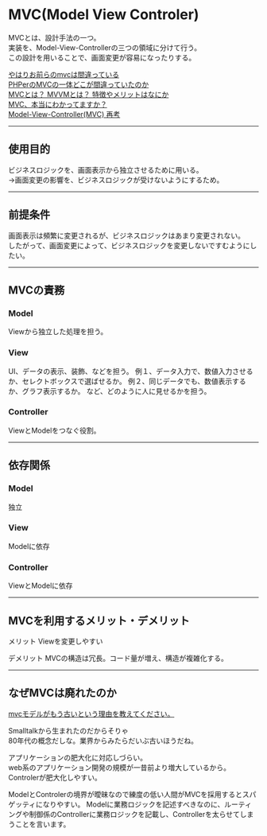 # MVC(Model View Controler)

MVCとは、設計手法の一つ。  
実装を、Model-View-Controllerの三つの領域に分けて行う。  
この設計を用いることで、画面変更が容易になったりする。  

[やはりお前らのmvcは間違っている](https://www.slideshare.net/MugeSo/mvc-14469802)  
[PHPerのMVCの一体どこが間違っていたのか](https://mugeso.hatenadiary.org/entry/20121224/1356345261)  
[MVCとは？ MVVMとは？ 特徴やメリットはなにか](https://demi-urge.com/mvc-mvvm-features/)  
[MVC、本当にわかってますか？](https://qiita.com/tshinsay/items/5b1724baf32b8b5113c2)  
[Model-View-Controller(MVC) 再考](https://qiita.com/gomi_ningen/items/5b23be2df8c42a199703#msdn%E3%81%AEmvc%E8%A8%98%E4%BA%8B%E3%81%BE%E3%81%A8%E3%82%81)  

---

## 使用目的

ビジネスロジックを、画面表示から独立させるために用いる。  
→画面変更の影響を、ビジネスロジックが受けないようにするため。  

---

## 前提条件

画面表示は頻繁に変更されるが、ビジネスロジックはあまり変更されない。  
したがって、画面変更によって、ビジネスロジックを変更しないですむようにしたい。  

---

## MVCの責務

### Model

Viewから独立した処理を担う。

### View

UI、データの表示、装飾、などを担う。
例１、データ入力で、数値入力させるか、セレクトボックスで選ばせるか。
例２、同じデータでも、数値表示するか、グラフ表示するか。
など、どのように人に見せるかを担う。

### Controller

ViewとModelをつなぐ役割。

---

## 依存関係

### Model

独立

### View

Modelに依存

### Controller

ViewとModelに依存

---

## MVCを利用するメリット・デメリット

メリット
Viewを変更しやすい

デメリット
MVCの構造は冗長。コード量が増え、構造が複雑化する。

---

## なぜMVCは廃れたのか

[mvcモデルがもう古いという理由を教えてください。](http://w3q.jp/t/9347)  

Smalltalkから生まれたのだからそりゃ  
80年代の概念だしな。業界からみたらだいぶ古いほうだね。  

アプリケーションの肥大化に対応しづらい。  
web系のアプリケーション開発の規模が一昔前より増大しているから。  
Controlerが肥大化しやすい。

ModelとControlerの境界が曖昧なので練度の低い人間がMVCを採用するとスパゲッティになりやすい。
Modelに業務ロジックを記述すべきなのに、ルーティングや制御係のControllerに業務ロジックを記載し、Controllerを太らせてしまうことを言います。
